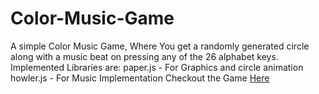 # Color-Music-Game
A simple Color Music Game, Where You get a randomly generated circle along with a music beat on pressing any of the 26 alphabet keys. Implemented Libraries are:
paper.js - For Graphics and circle animation
howler.js - For Music Implementation
Checkout the Game [Here](https://sambro481.github.io/Color-Music-Game/)
